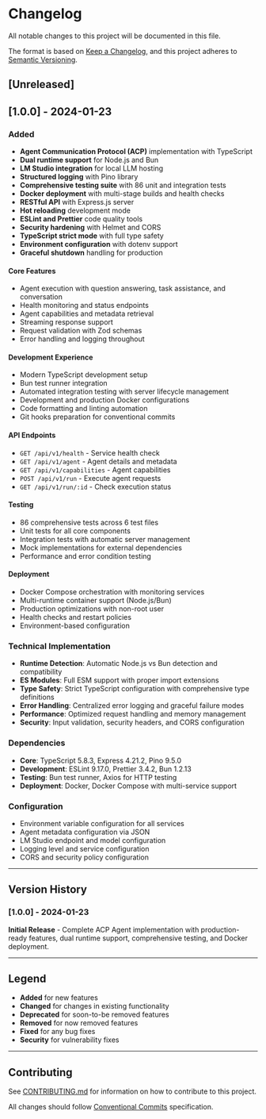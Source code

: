 # Changelog

All notable changes to this project will be documented in this file.

The format is based on [Keep a Changelog](https://keepachangelog.com/en/1.0.0/),
and this project adheres to [Semantic Versioning](https://semver.org/spec/v2.0.0.html).

## [Unreleased]

## [1.0.0] - 2024-01-23

### Added
- **Agent Communication Protocol (ACP)** implementation with TypeScript
- **Dual runtime support** for Node.js and Bun
- **LM Studio integration** for local LLM hosting
- **Structured logging** with Pino library
- **Comprehensive testing suite** with 86 unit and integration tests
- **Docker deployment** with multi-stage builds and health checks
- **RESTful API** with Express.js server
- **Hot reloading** development mode
- **ESLint and Prettier** code quality tools
- **Security hardening** with Helmet and CORS
- **TypeScript strict mode** with full type safety
- **Environment configuration** with dotenv support
- **Graceful shutdown** handling for production

#### Core Features
- Agent execution with question answering, task assistance, and conversation
- Health monitoring and status endpoints
- Agent capabilities and metadata retrieval
- Streaming response support
- Request validation with Zod schemas
- Error handling and logging throughout

#### Development Experience
- Modern TypeScript development setup
- Bun test runner integration
- Automated integration testing with server lifecycle management
- Development and production Docker configurations
- Code formatting and linting automation
- Git hooks preparation for conventional commits

#### API Endpoints
- `GET /api/v1/health` - Service health check
- `GET /api/v1/agent` - Agent details and metadata
- `GET /api/v1/capabilities` - Agent capabilities
- `POST /api/v1/run` - Execute agent requests
- `GET /api/v1/run/:id` - Check execution status

#### Testing
- 86 comprehensive tests across 6 test files
- Unit tests for all core components
- Integration tests with automatic server management
- Mock implementations for external dependencies
- Performance and error condition testing

#### Deployment
- Docker Compose orchestration with monitoring services
- Multi-runtime container support (Node.js/Bun)
- Production optimizations with non-root user
- Health checks and restart policies
- Environment-based configuration

### Technical Implementation
- **Runtime Detection**: Automatic Node.js vs Bun detection and compatibility
- **ES Modules**: Full ESM support with proper import extensions
- **Type Safety**: Strict TypeScript configuration with comprehensive type definitions
- **Error Handling**: Centralized error logging and graceful failure modes
- **Performance**: Optimized request handling and memory management
- **Security**: Input validation, security headers, and CORS configuration

### Dependencies
- **Core**: TypeScript 5.8.3, Express 4.21.2, Pino 9.5.0
- **Development**: ESLint 9.17.0, Prettier 3.4.2, Bun 1.2.13
- **Testing**: Bun test runner, Axios for HTTP testing
- **Deployment**: Docker, Docker Compose with multi-service support

### Configuration
- Environment variable configuration for all services
- Agent metadata configuration via JSON
- LM Studio endpoint and model configuration
- Logging level and service configuration
- CORS and security policy configuration

---

## Version History

### [1.0.0] - 2024-01-23
**Initial Release** - Complete ACP Agent implementation with production-ready features, dual runtime support, comprehensive testing, and Docker deployment.

---

## Legend

- **Added** for new features
- **Changed** for changes in existing functionality  
- **Deprecated** for soon-to-be removed features
- **Removed** for now removed features
- **Fixed** for any bug fixes
- **Security** for vulnerability fixes

---

## Contributing

See [CONTRIBUTING.md](./CONTRIBUTING.md) for information on how to contribute to this project.

All changes should follow [Conventional Commits](https://conventionalcommits.org/) specification.